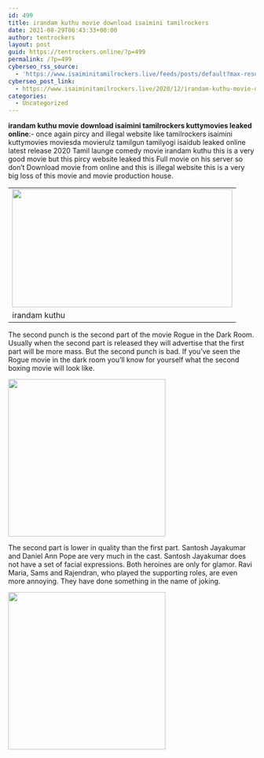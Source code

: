 ```yaml
---
id: 499
title: irandam kuthu movie download isaimini tamilrockers
date: 2021-08-29T06:43:33+00:00
author: tentrockers
layout: post
guid: https://tentrockers.online/?p=499
permalink: /?p=499
cyberseo_rss_source:
  - 'https://www.isaiminitamilrockers.live/feeds/posts/default?max-results=150&start-index=151'
cyberseo_post_link:
  - https://www.isaiminitamilrockers.live/2020/12/irandam-kuthu-movie-download-isaimini.html
categories:
  - Uncategorized
---
```

<meta content="irandam kuthu movie download isaimini tamilrockers kuttymovies leaked online :- once again pircy and illegal website like tamilrockers isaim..." name="twitter:description" />

  


<center>
</center>

**irandam kuthu movie download isaimini tamilrockers kuttymovies leaked online**:- once again pircy and illegal website like tamilrockers isaimini kuttymovies moviesda movierulz tamilgun tamilyogi isaidub leaked online latest release 2020 Tamil launge comedy movie irandam kuthu this is a very good movie but this pircy website leaked this Full movie on his server so don’t Download movie from online and this is illegal website this is a very big loss of this movie and movie production house.<ins data-width="0" data-height="0" class="yd4176188f7" data-domain="//mavq.net" data-affquery="/a8594bbb84/d4176188f7/?placementName=default"></ins>

<table align="center" cellpadding="0" cellspacing="0" class="tr-caption-container">
  <tr>
    <td>
      <a href="https://1.bp.blogspot.com/-zW_j9zLFClQ/X8vHFFsndUI/AAAAAAAAAAM/2svS_yCHY7U6XtHbSa4rXGLjoJSKV7ZYgCLcBGAsYHQ/s600/irandam-kuthu-movie-download.jpg"><img loading="lazy" border="0" data-original-height="450" data-original-width="600" height="240" src="https://1.bp.blogspot.com/-zW_j9zLFClQ/X8vHFFsndUI/AAAAAAAAAAM/2svS_yCHY7U6XtHbSa4rXGLjoJSKV7ZYgCLcBGAsYHQ/w448-h240/irandam-kuthu-movie-download.jpg" width="448" /></a>
    </td>
  </tr>
  
  <tr>
    <td class="tr-caption">
      irandam kuthu
    </td>
  </tr>
</table>

The second punch is the second part of the movie Rogue in the Dark Room. Usually when the second part is released they will advertise that the first part will be more mass. But the second punch is bad. If you’ve seen the Rogue movie in the dark room you’ll know for yourself what the second boxing movie will look like.<ins data-width="0" data-height="0" class="yd4176188f7" data-domain="//mavq.net" data-affquery="/a8594bbb84/d4176188f7/?placementName=default"></ins>

<div class="separator">
  <a href="https://aaaaaco.com/b7e8e06d99/5a8aadd4a2/?placementName=default" imageanchor="1" target="_blank" rel="noopener"><img border="0" data-original-height="166" data-original-width="800" src="https://1.bp.blogspot.com/-sT-HRLQ1IOM/X8yAkP39sbI/AAAAAAAAAAw/12pRQU8U5-MvCLixZyeco1p4OnvWIBOFgCLcBGAsYHQ/s320/unnamed.gif" width="320" /></a>
</div>

The second part is lower in quality than the first part. Santosh Jayakumar and Daniel Ann Pope are very much in the cast. Santosh Jayakumar does not have a set of facial expressions. Both heroines are only for glamor. Ravi Maria, Sams and Rajendran, who played the supporting roles, are even more annoying. They have done something in the name of joking.<ins data-width="0" data-height="0" class="yd4176188f7" data-domain="//mavq.net" data-affquery="/a8594bbb84/d4176188f7/?placementName=default"></ins>

<div class="separator">
  <a href="https://aaaaaco.com/b7e8e06d99/5a8aadd4a2/?placementName=default" imageanchor="1"><img border="0" data-original-height="166" data-original-width="800" src="https://1.bp.blogspot.com/-z-zurHdLNHA/X8yAgxqbo6I/AAAAAAAAAAs/sCN1VQ7gjukWStTphtCk3rqCC8nsO-DcQCLcBGAsYHQ/s320/unnamed.gif" width="320" /></a>
</div>

<center>
</center>